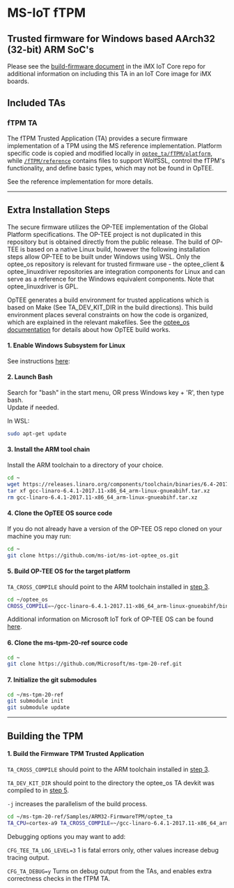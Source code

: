 MS-IoT fTPM
===========
## Trusted firmware for Windows based AArch32 (32-bit) ARM SoC's
Please see the [build-firmware document](https://github.com/ms-iot/imx-iotcore/blob/develop/Documentation/build-firmware.md) in the iMX IoT Core repo for additional information on including this TA in an IoT Core image for iMX boards.

## Included TAs

### fTPM TA
The fTPM Trusted Application (TA) provides a secure firmware implementation of a TPM using the MS reference implementation.
Platform specific code is copied and modified locally in [`optee_ta/fTPM/platform`](./optee_ta/fTPM/platform), while [`/fTPM/reference`](./fTPM/reference) contains files to support WolfSSL, control the fTPM's functionality, and define basic types, which may not be found in OpTEE.

See the reference implementation for more details.

---

## Extra Installation Steps

The secure firmware utilizes the OP-TEE implementation of the Global Platform specifications. The OP-TEE project is
not duplicated in this repository but is obtained directly from the public release. The build of OP-TEE is based on a
native Linux build, however the following installation steps allow OP-TEE to be built under Windows using WSL. Only the optee_os
repository is relevant for trusted firmware use - the optee_client & optee_linuxdriver repositories are integration
components for Linux and can serve as a reference for the Windows equivalent components. Note that optee_linuxdriver
is GPL.

OpTEE generates a build environment for trusted applications which is based on Make (See TA_DEV_KIT_DIR in the build directions).
This build environment places several constraints on how the code is organized, which are explained in the relevant makefiles.
See the [optee_os documentation](https://github.com/OP-TEE/optee_os/blob/master/documentation/build_system.md) for details about how OpTEE build works.

#### 1. Enable Windows Subsystem for Linux
See instructions [here](https://docs.microsoft.com/en-us/windows/wsl/install-win10):

#### 2. Launch Bash
Search for "bash" in the start menu, OR press Windows key + 'R', then type bash.  
Update if needed.

In WSL:
```sh
sudo apt-get update
```

#### 3. Install the ARM tool chain
Install the ARM toolchain to a directory of your choice.
```sh
cd ~
wget https://releases.linaro.org/components/toolchain/binaries/6.4-2017.11/arm-linux-gnueabihf/gcc-linaro-6.4.1-2017.11-x86_64_arm-linux-gnueabihf.tar.xz
tar xf gcc-linaro-6.4.1-2017.11-x86_64_arm-linux-gnueabihf.tar.xz
rm gcc-linaro-6.4.1-2017.11-x86_64_arm-linux-gnueabihf.tar.xz
```

#### 4. Clone the OpTEE OS source code
If you do not already have a version of the OP-TEE OS repo cloned on your machine you may run:
```sh
cd ~
git clone https://github.com/ms-iot/ms-iot-optee_os.git
```

#### 5. Build OP-TEE OS for the target platform

`TA_CROSS_COMPILE` should point to the ARM toolchain installed in [step 3](#3-install-the-arm-tool-chain).

```sh
cd ~/optee_os
CROSS_COMPILE=~/gcc-linaro-6.4.1-2017.11-x86_64_arm-linux-gnueabihf/bin/arm-linux-gnueabihf- make PLATFORM=imx-mx6qhmbedge CFG_TEE_CORE_LOG_LEVEL=4 CFG_REE_FS=n CFG_RPMB_FS=y CFG_RPMB_TESTKEY=y CFG_RPMB_WRITE_KEY=y -j20
```
Additional information on Microsoft IoT fork of OP-TEE OS can be found [here](https://github.com/ms-iot/ms-iot-optee_os).

#### 6. Clone the ms-tpm-20-ref source code
```sh
cd ~
git clone https://github.com/Microsoft/ms-tpm-20-ref.git
```

#### 7. Initialize the git submodules
```sh
cd ~/ms-tpm-20-ref
git submodule init
git submodule update
```

---

## Building the TPM

#### 1. Build the Firmware TPM Trusted Application
`TA_CROSS_COMPILE` should point to the ARM toolchain installed in [step 3](#3-install-the-arm-tool-chain).

`TA_DEV_KIT_DIR` should point to the directory the optee_os TA devkit was compiled to in [step 5](#6-clone-the-ms-tpm-20-ref-source-code
).

`-j` increases the parallelism of the build process.

```sh
cd ~/ms-tpm-20-ref/Samples/ARM32-FirmwareTPM/optee_ta
TA_CPU=cortex-a9 TA_CROSS_COMPILE=~/gcc-linaro-6.4.1-2017.11-x86_64_arm-linux-gnueabihf/bin/arm-linux-gnueabihf- TA_DEV_KIT_DIR=~/optee_os/out/arm-plat-imx/export-ta_arm32 CFG_TEE_TA_LOG_LEVEL=2 make -j20
```
Debugging options you may want to add:

`CFG_TEE_TA_LOG_LEVEL=3` 1 is fatal errors only, other values increase debug tracing output.

`CFG_TA_DEBUG=y` Turns on debug output from the TAs, and enables extra correctness checks in the fTPM TA.

